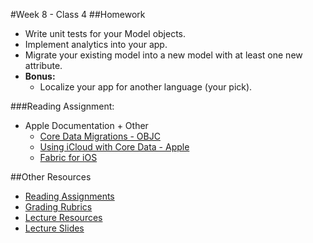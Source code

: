 #Week 8 - Class 4
##Homework
* Write unit tests for your Model objects.
* Implement analytics into your app.
* Migrate your existing model into a new model with at least one new attribute.
* **Bonus:**
	* Localize your app for another language (your pick).

###Reading Assignment:
* Apple Documentation + Other
  * [Core Data Migrations - OBJC](https://www.objc.io/issues/4-core-data/core-data-migration/)
  * [Using iCloud with Core Data - Apple](https://developer.apple.com/library/ios/documentation/DataManagement/Conceptual/UsingCoreDataWithiCloudPG/Introduction/Introduction.html)
  * [Fabric for iOS](https://get.fabric.io/ios?locale=en-us)

##Other Resources
* [Reading Assignments](../../Resources/ra-grading-standard/)
* [Grading Rubrics](../../Resources/)
* [Lecture Resources](lecture/)
* [Lecture Slides](https://www.icloud.com/keynote/000R40CeQhusWJyRyYFJ-lkFw#Week8-Class4)
